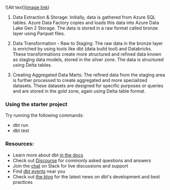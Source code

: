 ![Alt text]([image link](https://github.com/jaswanth333/azure-dbt-spark-modeling/blob/master/Flow%20Diagram.png))

1. Data Extraction & Storage: Initially, data is gathered from Azure SQL tables. Azure Data Factory copies and loads this data into Azure Data Lake Gen 2 Storage. The data is stored in a raw format called bronze layer using Parquet files.

2. Data Transformation - Raw to Staging: The raw data in the bronze layer is enriched by using tools like dbt (data build tool) and Databricks. These transformations create more structured and refined data known as staging data models, stored in the silver zone. The data is structured using Delta tables.

3. Creating Aggregated Data Marts: The refined data from the staging area is further processed to create aggregated and more specialized datasets. These datasets are designed for specific purposes or queries and are stored in the gold zone, again using Delta table format.

### Using the starter project

Try running the following commands:
- dbt run
- dbt test

### Resources:
- Learn more about dbt [in the docs](https://docs.getdbt.com/docs/introduction)
- Check out [Discourse](https://discourse.getdbt.com/) for commonly asked questions and answers
- Join the [chat](https://community.getdbt.com/) on Slack for live discussions and support
- Find [dbt events](https://events.getdbt.com) near you
- Check out [the blog](https://blog.getdbt.com/) for the latest news on dbt's development and best practices
